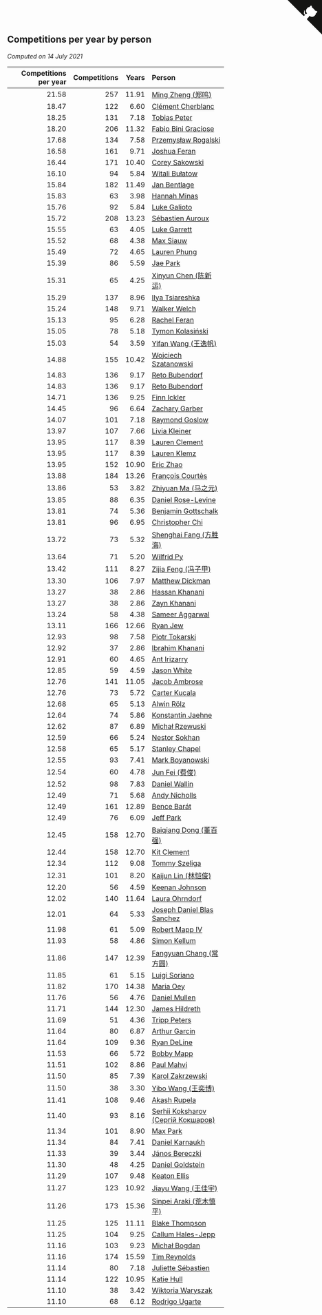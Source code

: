 ## Competitions per year by person

*Computed on 14 July 2021*

| Competitions per year | Competitions | Years | Person |
| ---: | ---: | ---: | :--- |
| 21.58 | 257 | 11.91 | [Ming Zheng (郑鸣)](https://www.worldcubeassociation.org/persons/2009ZHEN11) |
| 18.47 | 122 | 6.60 | [Clément Cherblanc](https://www.worldcubeassociation.org/persons/2014CHER05) |
| 18.25 | 131 | 7.18 | [Tobias Peter](https://www.worldcubeassociation.org/persons/2014PETE03) |
| 18.20 | 206 | 11.32 | [Fabio Bini Graciose](https://www.worldcubeassociation.org/persons/2010GRAC02) |
| 17.68 | 134 | 7.58 | [Przemysław Rogalski](https://www.worldcubeassociation.org/persons/2013ROGA02) |
| 16.58 | 161 | 9.71 | [Joshua Feran](https://www.worldcubeassociation.org/persons/2011FERA01) |
| 16.44 | 171 | 10.40 | [Corey Sakowski](https://www.worldcubeassociation.org/persons/2011SAKO01) |
| 16.10 | 94 | 5.84 | [Witali Bułatow](https://www.worldcubeassociation.org/persons/2015BUAT01) |
| 15.84 | 182 | 11.49 | [Jan Bentlage](https://www.worldcubeassociation.org/persons/2010BENT01) |
| 15.83 | 63 | 3.98 | [Hannah Minas](https://www.worldcubeassociation.org/persons/2017MINA04) |
| 15.76 | 92 | 5.84 | [Luke Galioto](https://www.worldcubeassociation.org/persons/2015GALI02) |
| 15.72 | 208 | 13.23 | [Sébastien Auroux](https://www.worldcubeassociation.org/persons/2008AURO01) |
| 15.55 | 63 | 4.05 | [Luke Garrett](https://www.worldcubeassociation.org/persons/2017GARR05) |
| 15.52 | 68 | 4.38 | [Max Siauw](https://www.worldcubeassociation.org/persons/2017SIAU02) |
| 15.49 | 72 | 4.65 | [Lauren Phung](https://www.worldcubeassociation.org/persons/2016PHUN02) |
| 15.39 | 86 | 5.59 | [Jae Park](https://www.worldcubeassociation.org/persons/2015PARK24) |
| 15.31 | 65 | 4.25 | [Xinyun Chen (陈新运)](https://www.worldcubeassociation.org/persons/2017CHEN36) |
| 15.29 | 137 | 8.96 | [Ilya Tsiareshka](https://www.worldcubeassociation.org/persons/2012TERE01) |
| 15.24 | 148 | 9.71 | [Walker Welch](https://www.worldcubeassociation.org/persons/2011WELC01) |
| 15.13 | 95 | 6.28 | [Rachel Feran](https://www.worldcubeassociation.org/persons/2015FERA01) |
| 15.05 | 78 | 5.18 | [Tymon Kolasiński](https://www.worldcubeassociation.org/persons/2016KOLA02) |
| 15.03 | 54 | 3.59 | [Yifan Wang (王逸帆)](https://www.worldcubeassociation.org/persons/2017WANY29) |
| 14.88 | 155 | 10.42 | [Wojciech Szatanowski](https://www.worldcubeassociation.org/persons/2011SZAT01) |
| 14.83 | 136 | 9.17 | [Reto Bubendorf](https://www.worldcubeassociation.org/persons/2012BUBE01) |
| 14.83 | 136 | 9.17 | [Reto Bubendorf](https://www.worldcubeassociation.org/persons/2012BUBE01) |
| 14.71 | 136 | 9.25 | [Finn Ickler](https://www.worldcubeassociation.org/persons/2012ICKL01) |
| 14.45 | 96 | 6.64 | [Zachary Garber](https://www.worldcubeassociation.org/persons/2014GARB01) |
| 14.07 | 101 | 7.18 | [Raymond Goslow](https://www.worldcubeassociation.org/persons/2014GOSL01) |
| 13.97 | 107 | 7.66 | [Livia Kleiner](https://www.worldcubeassociation.org/persons/2013KLEI03) |
| 13.95 | 117 | 8.39 | [Lauren Clement](https://www.worldcubeassociation.org/persons/2013KLEM01) |
| 13.95 | 117 | 8.39 | [Lauren Klemz](https://www.worldcubeassociation.org/persons/2013KLEM01) |
| 13.95 | 152 | 10.90 | [Eric Zhao](https://www.worldcubeassociation.org/persons/2010ZHAO19) |
| 13.88 | 184 | 13.26 | [François Courtès](https://www.worldcubeassociation.org/persons/2008COUR01) |
| 13.86 | 53 | 3.82 | [Zhiyuan Ma (马之元)](https://www.worldcubeassociation.org/persons/2017MAZH04) |
| 13.85 | 88 | 6.35 | [Daniel Rose-Levine](https://www.worldcubeassociation.org/persons/2015ROSE01) |
| 13.81 | 74 | 5.36 | [Benjamin Gottschalk](https://www.worldcubeassociation.org/persons/2016GOTT01) |
| 13.81 | 96 | 6.95 | [Christopher Chi](https://www.worldcubeassociation.org/persons/2014CHIC01) |
| 13.72 | 73 | 5.32 | [Shenghai Fang (方胜海)](https://www.worldcubeassociation.org/persons/2016FANG01) |
| 13.64 | 71 | 5.20 | [Wilfrid Py](https://www.worldcubeassociation.org/persons/2016PYWI01) |
| 13.42 | 111 | 8.27 | [Zijia Feng (冯子甲)](https://www.worldcubeassociation.org/persons/2013FENG02) |
| 13.30 | 106 | 7.97 | [Matthew Dickman](https://www.worldcubeassociation.org/persons/2013DICK01) |
| 13.27 | 38 | 2.86 | [Hassan Khanani](https://www.worldcubeassociation.org/persons/2018KHAN26) |
| 13.27 | 38 | 2.86 | [Zayn Khanani](https://www.worldcubeassociation.org/persons/2018KHAN28) |
| 13.24 | 58 | 4.38 | [Sameer Aggarwal](https://www.worldcubeassociation.org/persons/2017AGGA01) |
| 13.11 | 166 | 12.66 | [Ryan Jew](https://www.worldcubeassociation.org/persons/2008JEWR01) |
| 12.93 | 98 | 7.58 | [Piotr Tokarski](https://www.worldcubeassociation.org/persons/2013TOKA01) |
| 12.92 | 37 | 2.86 | [Ibrahim Khanani](https://www.worldcubeassociation.org/persons/2018KHAN27) |
| 12.91 | 60 | 4.65 | [Ant Irizarry](https://www.worldcubeassociation.org/persons/2016IRIZ02) |
| 12.85 | 59 | 4.59 | [Jason White](https://www.worldcubeassociation.org/persons/2016WHIT16) |
| 12.76 | 141 | 11.05 | [Jacob Ambrose](https://www.worldcubeassociation.org/persons/2010AMBR01) |
| 12.76 | 73 | 5.72 | [Carter Kucala](https://www.worldcubeassociation.org/persons/2015KUCA01) |
| 12.68 | 65 | 5.13 | [Alwin Rölz](https://www.worldcubeassociation.org/persons/2016ROLZ01) |
| 12.64 | 74 | 5.86 | [Konstantin Jaehne](https://www.worldcubeassociation.org/persons/2015JAEH01) |
| 12.62 | 87 | 6.89 | [Michał Rzewuski](https://www.worldcubeassociation.org/persons/2014RZEW01) |
| 12.59 | 66 | 5.24 | [Nestor Sokhan](https://www.worldcubeassociation.org/persons/2016SOKH01) |
| 12.58 | 65 | 5.17 | [Stanley Chapel](https://www.worldcubeassociation.org/persons/2016CHAP04) |
| 12.55 | 93 | 7.41 | [Mark Boyanowski](https://www.worldcubeassociation.org/persons/2014BOYA01) |
| 12.54 | 60 | 4.78 | [Jun Fei (费俊)](https://www.worldcubeassociation.org/persons/2016FEIJ02) |
| 12.52 | 98 | 7.83 | [Daniel Wallin](https://www.worldcubeassociation.org/persons/2013WALL03) |
| 12.49 | 71 | 5.68 | [Andy Nicholls](https://www.worldcubeassociation.org/persons/2015NICH04) |
| 12.49 | 161 | 12.89 | [Bence Barát](https://www.worldcubeassociation.org/persons/2008BARA01) |
| 12.49 | 76 | 6.09 | [Jeff Park](https://www.worldcubeassociation.org/persons/2015PARK08) |
| 12.45 | 158 | 12.70 | [Baiqiang Dong (董百强)](https://www.worldcubeassociation.org/persons/2008DONG06) |
| 12.44 | 158 | 12.70 | [Kit Clement](https://www.worldcubeassociation.org/persons/2008CLEM01) |
| 12.34 | 112 | 9.08 | [Tommy Szeliga](https://www.worldcubeassociation.org/persons/2012SZEL01) |
| 12.31 | 101 | 8.20 | [Kaijun Lin (林恺俊)](https://www.worldcubeassociation.org/persons/2013LINK01) |
| 12.20 | 56 | 4.59 | [Keenan Johnson](https://www.worldcubeassociation.org/persons/2016JOHN30) |
| 12.02 | 140 | 11.64 | [Laura Ohrndorf](https://www.worldcubeassociation.org/persons/2009OHRN01) |
| 12.01 | 64 | 5.33 | [Joseph Daniel Blas Sanchez](https://www.worldcubeassociation.org/persons/2016SANC08) |
| 11.98 | 61 | 5.09 | [Robert Mapp IV](https://www.worldcubeassociation.org/persons/2016IVRO01) |
| 11.93 | 58 | 4.86 | [Simon Kellum](https://www.worldcubeassociation.org/persons/2016KELL12) |
| 11.86 | 147 | 12.39 | [Fangyuan Chang (常方圆)](https://www.worldcubeassociation.org/persons/2009CHAN04) |
| 11.85 | 61 | 5.15 | [Luigi Soriano](https://www.worldcubeassociation.org/persons/2016SORI04) |
| 11.82 | 170 | 14.38 | [Maria Oey](https://www.worldcubeassociation.org/persons/2007OEYM01) |
| 11.76 | 56 | 4.76 | [Daniel Mullen](https://www.worldcubeassociation.org/persons/2016MULL04) |
| 11.71 | 144 | 12.30 | [James Hildreth](https://www.worldcubeassociation.org/persons/2009HILD01) |
| 11.69 | 51 | 4.36 | [Tripp Peters](https://www.worldcubeassociation.org/persons/2017PETE04) |
| 11.64 | 80 | 6.87 | [Arthur Garcin](https://www.worldcubeassociation.org/persons/2014GARC27) |
| 11.64 | 109 | 9.36 | [Ryan DeLine](https://www.worldcubeassociation.org/persons/2012DELI01) |
| 11.53 | 66 | 5.72 | [Bobby Mapp](https://www.worldcubeassociation.org/persons/2015MAPP01) |
| 11.51 | 102 | 8.86 | [Paul Mahvi](https://www.worldcubeassociation.org/persons/2012MAHV01) |
| 11.50 | 85 | 7.39 | [Karol Zakrzewski](https://www.worldcubeassociation.org/persons/2014ZAKR01) |
| 11.50 | 38 | 3.30 | [Yibo Wang (王奕博)](https://www.worldcubeassociation.org/persons/2018WANG39) |
| 11.41 | 108 | 9.46 | [Akash Rupela](https://www.worldcubeassociation.org/persons/2012RUPE01) |
| 11.40 | 93 | 8.16 | [Serhii Koksharov (Сергій Кокшаров)](https://www.worldcubeassociation.org/persons/2013KOKS01) |
| 11.34 | 101 | 8.90 | [Max Park](https://www.worldcubeassociation.org/persons/2012PARK03) |
| 11.34 | 84 | 7.41 | [Daniel Karnaukh](https://www.worldcubeassociation.org/persons/2014KARN02) |
| 11.33 | 39 | 3.44 | [János Bereczki](https://www.worldcubeassociation.org/persons/2018BERE01) |
| 11.30 | 48 | 4.25 | [Daniel Goldstein](https://www.worldcubeassociation.org/persons/2017GOLD01) |
| 11.29 | 107 | 9.48 | [Keaton Ellis](https://www.worldcubeassociation.org/persons/2012ELLI01) |
| 11.27 | 123 | 10.92 | [Jiayu Wang (王佳宇)](https://www.worldcubeassociation.org/persons/2010WANG53) |
| 11.26 | 173 | 15.36 | [Sinpei Araki (荒木慎平)](https://www.worldcubeassociation.org/persons/2006ARAK01) |
| 11.25 | 125 | 11.11 | [Blake Thompson](https://www.worldcubeassociation.org/persons/2010THOM03) |
| 11.25 | 104 | 9.25 | [Callum Hales-Jepp](https://www.worldcubeassociation.org/persons/2012HALE01) |
| 11.16 | 103 | 9.23 | [Michał Bogdan](https://www.worldcubeassociation.org/persons/2012BOGD01) |
| 11.16 | 174 | 15.59 | [Tim Reynolds](https://www.worldcubeassociation.org/persons/2005REYN01) |
| 11.14 | 80 | 7.18 | [Juliette Sébastien](https://www.worldcubeassociation.org/persons/2014SEBA01) |
| 11.14 | 122 | 10.95 | [Katie Hull](https://www.worldcubeassociation.org/persons/2010HULL01) |
| 11.10 | 38 | 3.42 | [Wiktoria Waryszak](https://www.worldcubeassociation.org/persons/2018WARY01) |
| 11.10 | 68 | 6.12 | [Rodrigo Ugarte](https://www.worldcubeassociation.org/persons/2015UGAR01) |


<a href="https://github.com/jonatanklosko/wca_statistics" class="github-corner" aria-label="View source on Github"><svg width="80" height="80" viewBox="0 0 250 250" style="fill:#151513; color:#fff; position: absolute; top: 0; border: 0; right: 0;" aria-hidden="true"><path d="M0,0 L115,115 L130,115 L142,142 L250,250 L250,0 Z"></path><path d="M128.3,109.0 C113.8,99.7 119.0,89.6 119.0,89.6 C122.0,82.7 120.5,78.6 120.5,78.6 C119.2,72.0 123.4,76.3 123.4,76.3 C127.3,80.9 125.5,87.3 125.5,87.3 C122.9,97.6 130.6,101.9 134.4,103.2" fill="currentColor" style="transform-origin: 130px 106px;" class="octo-arm"></path><path d="M115.0,115.0 C114.9,115.1 118.7,116.5 119.8,115.4 L133.7,101.6 C136.9,99.2 139.9,98.4 142.2,98.6 C133.8,88.0 127.5,74.4 143.8,58.0 C148.5,53.4 154.0,51.2 159.7,51.0 C160.3,49.4 163.2,43.6 171.4,40.1 C171.4,40.1 176.1,42.5 178.8,56.2 C183.1,58.6 187.2,61.8 190.9,65.4 C194.5,69.0 197.7,73.2 200.1,77.6 C213.8,80.2 216.3,84.9 216.3,84.9 C212.7,93.1 206.9,96.0 205.4,96.6 C205.1,102.4 203.0,107.8 198.3,112.5 C181.9,128.9 168.3,122.5 157.7,114.1 C157.9,116.9 156.7,120.9 152.7,124.9 L141.0,136.5 C139.8,137.7 141.6,141.9 141.8,141.8 Z" fill="currentColor" class="octo-body"></path></svg></a><style>.github-corner:hover .octo-arm{animation:octocat-wave 560ms ease-in-out}@keyframes octocat-wave{0%,100%{transform:rotate(0)}20%,60%{transform:rotate(-25deg)}40%,80%{transform:rotate(10deg)}}@media (max-width:500px){.github-corner:hover .octo-arm{animation:none}.github-corner .octo-arm{animation:octocat-wave 560ms ease-in-out}}</style>
